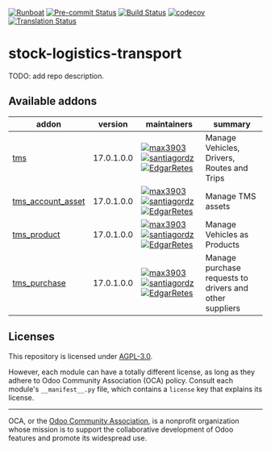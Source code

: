 
[![Runboat](https://img.shields.io/badge/runboat-Try%20me-875A7B.png)](https://runboat.odoo-community.org/builds?repo=OCA/stock-logistics-transport&target_branch=17.0)
[![Pre-commit Status](https://github.com/OCA/stock-logistics-transport/actions/workflows/pre-commit.yml/badge.svg?branch=17.0)](https://github.com/OCA/stock-logistics-transport/actions/workflows/pre-commit.yml?query=branch%3A17.0)
[![Build Status](https://github.com/OCA/stock-logistics-transport/actions/workflows/test.yml/badge.svg?branch=17.0)](https://github.com/OCA/stock-logistics-transport/actions/workflows/test.yml?query=branch%3A17.0)
[![codecov](https://codecov.io/gh/OCA/stock-logistics-transport/branch/17.0/graph/badge.svg)](https://codecov.io/gh/OCA/stock-logistics-transport)
[![Translation Status](https://translation.odoo-community.org/widgets/stock-logistics-transport-17-0/-/svg-badge.svg)](https://translation.odoo-community.org/engage/stock-logistics-transport-17-0/?utm_source=widget)

<!-- /!\ do not modify above this line -->

# stock-logistics-transport

TODO: add repo description.

<!-- /!\ do not modify below this line -->

<!-- prettier-ignore-start -->

[//]: # (addons)

Available addons
----------------
addon | version | maintainers | summary
--- | --- | --- | ---
[tms](tms/) | 17.0.1.0.0 | [![max3903](https://github.com/max3903.png?size=30px)](https://github.com/max3903) [![santiagordz](https://github.com/santiagordz.png?size=30px)](https://github.com/santiagordz) [![EdgarRetes](https://github.com/EdgarRetes.png?size=30px)](https://github.com/EdgarRetes) | Manage Vehicles, Drivers, Routes and Trips
[tms_account_asset](tms_account_asset/) | 17.0.1.0.0 | [![max3903](https://github.com/max3903.png?size=30px)](https://github.com/max3903) [![santiagordz](https://github.com/santiagordz.png?size=30px)](https://github.com/santiagordz) [![EdgarRetes](https://github.com/EdgarRetes.png?size=30px)](https://github.com/EdgarRetes) | Manage TMS assets
[tms_product](tms_product/) | 17.0.1.0.0 | [![max3903](https://github.com/max3903.png?size=30px)](https://github.com/max3903) [![santiagordz](https://github.com/santiagordz.png?size=30px)](https://github.com/santiagordz) [![EdgarRetes](https://github.com/EdgarRetes.png?size=30px)](https://github.com/EdgarRetes) | Manage Vehicles as Products
[tms_purchase](tms_purchase/) | 17.0.1.0.0 | [![max3903](https://github.com/max3903.png?size=30px)](https://github.com/max3903) [![santiagordz](https://github.com/santiagordz.png?size=30px)](https://github.com/santiagordz) [![EdgarRetes](https://github.com/EdgarRetes.png?size=30px)](https://github.com/EdgarRetes) | Manage purchase requests to drivers and other suppliers

[//]: # (end addons)

<!-- prettier-ignore-end -->

## Licenses

This repository is licensed under [AGPL-3.0](LICENSE).

However, each module can have a totally different license, as long as they adhere to Odoo Community Association (OCA)
policy. Consult each module's `__manifest__.py` file, which contains a `license` key
that explains its license.

----
OCA, or the [Odoo Community Association](http://odoo-community.org/), is a nonprofit
organization whose mission is to support the collaborative development of Odoo features
and promote its widespread use.
